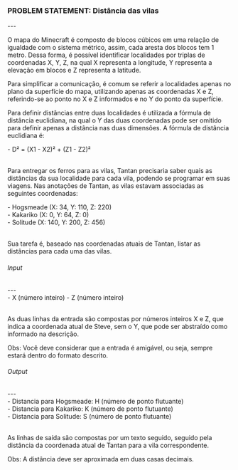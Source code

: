 <h3>PROBLEM STATEMENT: Distância das vilas</h3>
---
<p>O mapa do Minecraft é composto de blocos cúbicos em uma relação de igualdade com o sistema métrico, assim, cada aresta dos blocos tem 1 metro. Dessa forma, é possível identificar localidades por triplas de coordenadas X, Y, Z, na qual X representa a longitude, Y representa a elevação em blocos e Z representa a latitude.</p>
<p>Para simplificar a comunicação, é comum se referir a localidades apenas no plano da superfície do mapa, utilizando apenas as coordenadas X e Z, referindo-se ao ponto no X e Z informados e no Y do ponto da superfície.</p>
<p>Para definir distâncias entre duas localidades é utilizada a fórmula de distância euclidiana, na qual o Y das duas coordenadas pode ser omitido para definir apenas a distância nas duas dimensões. A fórmula de distância euclidiana é:</p>
- D² = (X1 - X2)² + (Z1 - Z2)²
<br/><br/>
<p>Para entregar os ferros para as vilas, Tantan precisaria saber quais as distâncias da sua localidade para cada vila, podendo se programar em suas viagens. Nas anotações de Tantan, as vilas estavam associadas as seguintes coordenadas:</p>
- Hogsmeade (X: 34, Y: 110, Z: 220)
<br/>
- Kakariko (X: 0, Y: 64, Z: 0)
<br/>
- Solitude (X: 140, Y: 200, Z: 456)
<br/><br/>
<p>Sua tarefa é, baseado nas coordenadas atuais de Tantan, listar as distâncias para cada uma das vilas.</p>
<h6>Input</h6>
---
<br/>
- X (número inteiro)
- Z (número inteiro)
<br/><br/>
<p>As duas linhas da entrada são compostas por números inteiros X e Z, que indica a coordenada atual de Steve, sem o Y, que pode ser abstraído como informado na descrição.</p>
<p>Obs: Você deve considerar que a entrada é amigável, ou seja, sempre estará dentro do formato descrito.</p>
<h6>Output</h6>
---
<br/>
- Distancia para Hogsmeade: H (número de ponto flutuante)
<br/>
- Distancia para Kakariko: K (número de ponto flutuante)
<br/>
- Distancia para Solitude: S (número de ponto flutuante)
<br/><br/>
<p>As linhas de saída são compostas por um texto seguido, seguido pela distância da coordenada atual de Tantan para a vila correspondente.</p>
<p>Obs: A distância deve ser aproximada em duas casas decimais.</p>